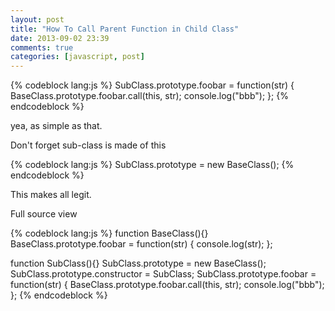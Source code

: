 ```yaml
---
layout: post
title: "How To Call Parent Function in Child Class"
date: 2013-09-02 23:39
comments: true
categories: [javascript, post]
---
```


{% codeblock lang:js %}
SubClass.prototype.foobar = function(str) {
	BaseClass.prototype.foobar.call(this, str);
	console.log("bbb");
};
{% endcodeblock %}

yea, as simple as that.

Don't forget sub-class is made of this

{% codeblock lang:js %}
SubClass.prototype = new BaseClass();
{% endcodeblock %}

This makes all legit.

Full source view

{% codeblock lang:js %}
function BaseClass(){}
BaseClass.prototype.foobar = function(str) {
	console.log(str);
};

function SubClass(){}
SubClass.prototype = new BaseClass();
SubClass.prototype.constructor = SubClass;
SubClass.prototype.foobar = function(str) {
	BaseClass.prototype.foobar.call(this, str);
	console.log("bbb");
};
{% endcodeblock %}